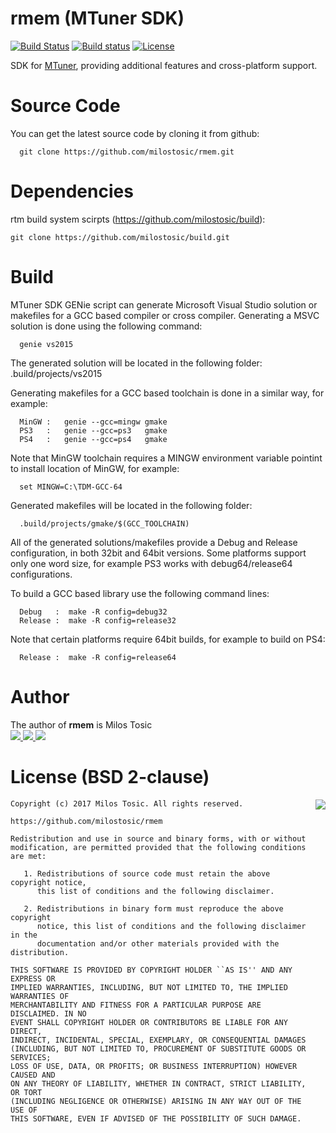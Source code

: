 rmem (MTuner SDK)
====== 

[![Build Status](https://travis-ci.org/milostosic/rmem.svg?branch=master)](https://travis-ci.org/milostosic/rmem)
[![Build status](https://ci.appveyor.com/api/projects/status/4xnlbyty1i4mjrpq?svg=true)](https://ci.appveyor.com/project/milostosic/rmem)
[![License](https://img.shields.io/badge/license-BSD--2%20clause-blue.svg)](https://github.com/milostosic/rmem/blob/master/LICENSE)

SDK for [MTuner](http://mtuner.net/), providing additional features and cross-platform support.

Source Code
======

You can get the latest source code by cloning it from github:

      git clone https://github.com/milostosic/rmem.git 

Dependencies
======

rtm build system scirpts (https://github.com/milostosic/build):

	git clone https://github.com/milostosic/build.git

Build
======

MTuner SDK GENie script can generate Microsoft Visual Studio solution or 
makefiles for a GCC based compiler or cross compiler. Generating a MSVC
solution is done using the following command:

      genie vs2015

The generated solution will be located in the following folder:
   .build/projects/vs2015

Generating makefiles for a GCC based toolchain is done in a similar way, for
example:

      MinGW :   genie --gcc=mingw gmake
      PS3   :   genie --gcc=ps3   gmake
      PS4   :   genie --gcc=ps4   gmake

Note that MinGW toolchain requires a MINGW environment variable pointint to
install location of MinGW, for example:

      set MINGW=C:\TDM-GCC-64

Generated makefiles will be located in the following folder:

      .build/projects/gmake/$(GCC_TOOLCHAIN)

All of the generated solutions/makefiles provide a Debug and Release configuration,
in both 32bit and 64bit versions. Some platforms support only one word size, for 
example PS3 works with debug64/release64 configurations.

To build a GCC based library use the following command lines:

      Debug   :  make -R config=debug32
      Release :  make -R config=release32

Note that certain platforms require 64bit builds, for example to build on PS4:

      Release :  make -R config=release64

Author
======

The author of **rmem** is Milos Tosic  
[ <img src="https://github.com/milostosic/build/blob/master/img/twitter.png">](https://twitter.com/milostosic)[ <img src="https://github.com/milostosic/build/blob/master/img/linkedin.png">](https://www.linkedin.com/in/milostosic/)[ <img src="https://github.com/milostosic/build/blob/master/img/mail.png">](mailto:milostosic77@gmail.com)  

License (BSD 2-clause)
======

<a href="http://opensource.org/licenses/BSD-2-Clause" target="_blank">
<img align="right" src="http://opensource.org/trademarks/opensource/OSI-Approved-License-100x137.png">
</a>

	Copyright (c) 2017 Milos Tosic. All rights reserved.
	
	https://github.com/milostosic/rmem
	
	Redistribution and use in source and binary forms, with or without
	modification, are permitted provided that the following conditions are met:
	
	   1. Redistributions of source code must retain the above copyright notice,
	      this list of conditions and the following disclaimer.
	
	   2. Redistributions in binary form must reproduce the above copyright
	      notice, this list of conditions and the following disclaimer in the
	      documentation and/or other materials provided with the distribution.
	
	THIS SOFTWARE IS PROVIDED BY COPYRIGHT HOLDER ``AS IS'' AND ANY EXPRESS OR
	IMPLIED WARRANTIES, INCLUDING, BUT NOT LIMITED TO, THE IMPLIED WARRANTIES OF
	MERCHANTABILITY AND FITNESS FOR A PARTICULAR PURPOSE ARE DISCLAIMED. IN NO
	EVENT SHALL COPYRIGHT HOLDER OR CONTRIBUTORS BE LIABLE FOR ANY DIRECT,
	INDIRECT, INCIDENTAL, SPECIAL, EXEMPLARY, OR CONSEQUENTIAL DAMAGES
	(INCLUDING, BUT NOT LIMITED TO, PROCUREMENT OF SUBSTITUTE GOODS OR SERVICES;
	LOSS OF USE, DATA, OR PROFITS; OR BUSINESS INTERRUPTION) HOWEVER CAUSED AND
	ON ANY THEORY OF LIABILITY, WHETHER IN CONTRACT, STRICT LIABILITY, OR TORT
	(INCLUDING NEGLIGENCE OR OTHERWISE) ARISING IN ANY WAY OUT OF THE USE OF
	THIS SOFTWARE, EVEN IF ADVISED OF THE POSSIBILITY OF SUCH DAMAGE. 
